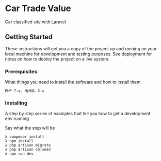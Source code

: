 # Car Trade Value

Car classified site with Laravel

## Getting Started

These instructions will get you a copy of the project up and running on your local machine for development and testing purposes. See deployment for notes on how to deploy the project on a live system.

### Prerequisites

What things you need to install the software and how to install them

```
PHP 7.x, MySQL 5.x
```

### Installing

A step by step series of examples that tell you how to get a development env running

Say what the step will be

```
λ composer install
λ npm install
λ php artisan migrate
λ php artisan db:seed
λ npm run dev
```
